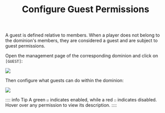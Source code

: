 ﻿---
title: Configure Guest Permissions
createTime: 2025/03/14 09:14:46
permalink: /en/doc/player/dominion/guest/
---

A guest is defined relative to members. When a player does not belong to the dominion's members, they are considered a
guest and are subject to guest permissions.

Open the management page of the corresponding dominion and click on `[GUEST]`:

![](/player/dominion/guest/1.png)

Then configure what guests can do within the dominion:

![](/player/dominion/guest/2.png)

:::: info Tip
A green `☑` indicates enabled, while a red `☐` indicates disabled. Hover over any permission to view its description.
::::
